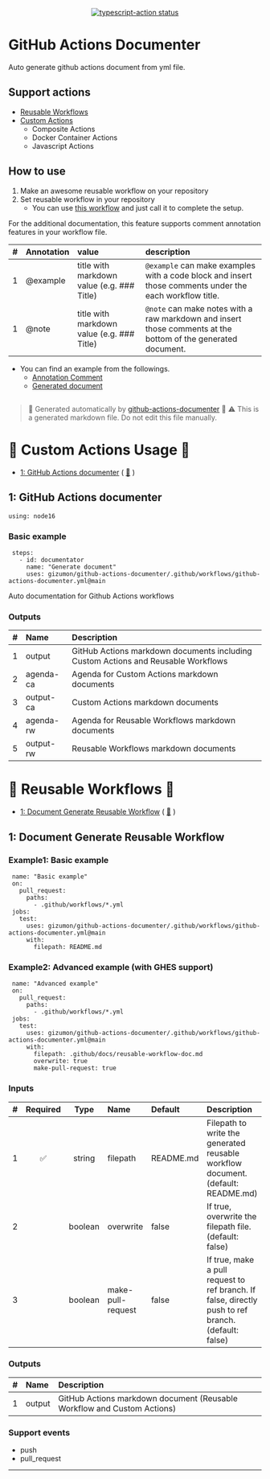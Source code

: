 <p align="center">
  <a href="https://github.com/actions/typescript-action/actions"><img alt="typescript-action status" src="https://github.com/actions/typescript-action/workflows/build-test/badge.svg"></a>
</p>

# GitHub Actions Documenter

Auto generate github actions document from yml file.

## Support actions

* [Reusable Workflows](https://docs.github.com/en/actions/using-workflows/reusing-workflows)
* [Custom Actions](https://docs.github.com/en/actions/creating-actions/about-custom-actions)
  * Composite Actions
  * Docker Container Actions
  * Javascript Actions

## How to use

1. Make an awesome reusable workflow on your repository
2. Set reusable workflow in your repository
   * You can use [this workflow](#-reusable-workflows-usage-) and just call it to complete the setup.

For the additional documentation, this feature supports comment annotation features in your workflow file.

|#|Annotation|value|description|
|:---:|:---|:---|:---|
|1|@example|title with markdown value (e.g. ### Title)|`@example` can make examples with a code block and insert those comments under the each workflow title.|
|1|@note|title with markdown value (e.g. ### Title)|`@note` can make notes with a raw markdown and insert those comments at the bottom of the generated document.|

* You can find an example from the followings.
  * [Annotation Comment](.github/workflows/github-actions-documenter.yml)
  * [Generated document](#-reusable-workflows-usage-)

[](@overwrite-anchor=start)
---

> 🚀 Generated automatically by [github-actions-documenter](https://github.com/gizumon/github-actions-documenter) 🚀
⚠️ This is a generated markdown file. Do not edit this file manually.

# 🔰 Custom Actions Usage 🔰

* [1: GitHub Actions documenter](#1-github-actions-documenter) ( [📄](action.yml) )

## 1: GitHub Actions documenter

`using: node16`

### Basic example

```
 steps:
   - id: documentator
     name: "Generate document"
     uses: gizumon/github-actions-documenter/.github/workflows/github-actions-documenter.yml@main
```

Auto documentation for Github Actions workflows


### Outputs

| # | Name | Description |
| :--- | :--- | :--- |
| 1 | output | GitHub Actions markdown documents including Custom Actions and Reusable Workflows |
| 2 | agenda-ca | Agenda for Custom Actions markdown documents |
| 3 | output-ca | Custom Actions markdown documents |
| 4 | agenda-rw | Agenda for Reusable Workflows markdown documents |
| 5 | output-rw | Reusable Workflows markdown documents |
# 🔰 Reusable Workflows 🔰

* [1: Document Generate Reusable Workflow](#1-document-generate-reusable-workflow) ( [📄](.github/workflows/github-actions-documenter.yml) )

## 1: Document Generate Reusable Workflow
### Example1: Basic example

```
 name: "Basic example"
 on:
   pull_request:
     paths:
       - .github/workflows/*.yml
 jobs:
   test:
     uses: gizumon/github-actions-documenter/.github/workflows/github-actions-documenter.yml@main
     with:
       filepath: README.md
```

### Example2: Advanced example (with GHES support)

```
 name: "Advanced example"
 on:
   pull_request:
     paths:
       - .github/workflows/*.yml
 jobs:
   test:
     uses: gizumon/github-actions-documenter/.github/workflows/github-actions-documenter.yml@main
     with:
       filepath: .github/docs/reusable-workflow-doc.md
       overwrite: true
       make-pull-request: true
```

### Inputs

| # | Required | Type | Name | Default | Description |
| :--- | :---: | :---: | :--- | :--- | :--- |
| 1 | ✅ | string | filepath | README.md | Filepath to write the generated reusable workflow document. (default: README.md) |
| 2 |  | boolean | overwrite | false | If true, overwrite the filepath file. (default: false) |
| 3 |  | boolean | make-pull-request | false | If true, make a pull request to ref branch. If false, directly push to ref branch. (default: false) |

### Outputs

| # | Name | Description |
| :--- | :--- | :--- |
| 1 | output | GitHub Actions markdown document (Reusable Workflow and Custom Actions) |

### Support events

 - push
 - pull_request

---
[](@overwrite-anchor=end)
